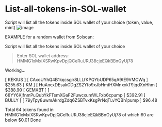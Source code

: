 # List-all-tokens-in-SOL-wallet
Script will list all the tokens inside SOL wallet of your choice (token, value, mint)
![image](https://github.com/user-attachments/assets/5ec5e363-649a-46d6-8b1a-fb8fed5d90df)

EXAMPLE for a random wallet from Solscan:

Script will list all the tokens inside SOL wallet of your choice

> Enter SOL wallet address: HMMG1xMxiXSRwKpvDpjQCeRuURJ38cjeEQkBBnGyUj78

Working...

[ KEKIUS     ] [ CAxoUYhQ4B1kqcsgir8LLLfKPQYbUDP65qA9tE9VMCWq  ] $255.63
[ KM         ] [ HuAncxDEsakCDgZS2Yfo9xJbHmtHXMnxxkT9jqdXnHhm  ] $388.90
[ GEMXBT     ] [ 68YY6KjfnmPuQubYkFTsmXGaF2FuwcxumWLFxb6cpump  ] $392.91
[ BULLY      ] [ 79yTpy8uwmAkrdgZdq6ZSBTvxKsgPrNqTLvYQBh1pump  ] $96.48

Total 64 tokens found in HMMG1xMxiXSRwKpvDpjQCeRuURJ38cjeEQkBBnGyUj78
        of which 60 are below $0.01
Done
